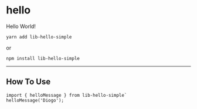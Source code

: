 # hello
Hello World!

`yarn add lib-hello-simple`

or

`npm install lib-hello-simple`

------------

## How To Use

```
import { helloMessage } from lib-hello-simple`
helloMessage('Diogo');

```

